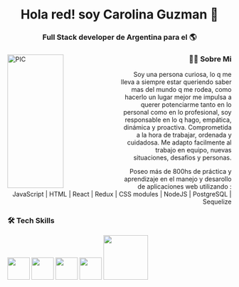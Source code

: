 ### <h1 align="center">Hola red! soy Carolina Guzman 👋</h1>
<h3 align="center"> Full Stack developer de Argentina para el 🌎</h3>

<div>
<img width = "50%" align="left" alt="PIC" height="300px" src="https://img.freepik.com/premium-vector/software-development-web-coding-laptop-programming-concept-website-design-coding-remote-work-home_3482-5615.jpg?w=2000" />
<div align="right"> 
  <h3>🐱‍💻 Sobre Mi </h3>
  <p> Soy una persona curiosa, lo q me lleva a siempre estar queriendo saber mas del mundo q me rodea, como hacerlo un lugar mejor me impulsa a querer potenciarme tanto en lo personal como en lo profesional, soy responsable en lo q hago, empática, dinámica y proactiva.
Comprometida a la hora de trabajar, ordenada y cuidadosa. 
Me adapto facilmente al trabajo en equipo, nuevas situaciones, desafios y personas. 

Poseo más de 800hs de práctica y aprendizaje en el manejo y desarollo de aplicaciones web utilizando : 
JavaScript | HTML | React | Redux | CSS modules | NodeJS | PostgreSQL | Sequelize</p>
</div> 
</div>



<div>
  <h3> 🛠 Tech Skills </h3>
  <p>
<img src="https://media3.giphy.com/media/ln7z2eWriiQAllfVcn/200w.webp" width="50">
 <img src="https://i.giphy.com/media/eNAsjO55tPbgaor7ma/200w.webp" width="50">
 <img src="https://i.giphy.com/media/IdyAQJVN2kVPNUrojM/200.webp" width="50">
 <img src="https://media3.giphy.com/media/kdFc8fubgS31b8DsVu/giphy.webp" width="50">
 <img src="https://media.giphy.com/media/kH1DBkPNyZPOk0BxrM/giphy.gif" width="100">
  <p>
</div> 

<!--
**Caro-Mailen/Caro-Mailen** is a ✨ _special_ ✨ repository because its `README.md` (this file) appears on your GitHub profile.

Here are some ideas to get you started:

- 🔭 I’m currently working on ...
- 🌱 I’m currently learning ...
- 👯 I’m looking to collaborate on ...
- 🤔 I’m looking for help with ...
- 💬 Ask me about ...
- 📫 How to reach me: ...
- 😄 Pronouns: ...
- ⚡ Fun fact: ...
-->
